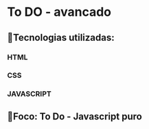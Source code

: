 # To DO - avancado

## 📌Tecnologias utilizadas:
### HTML
### CSS
### JAVASCRIPT

## 📌Foco: To Do - Javascript puro
